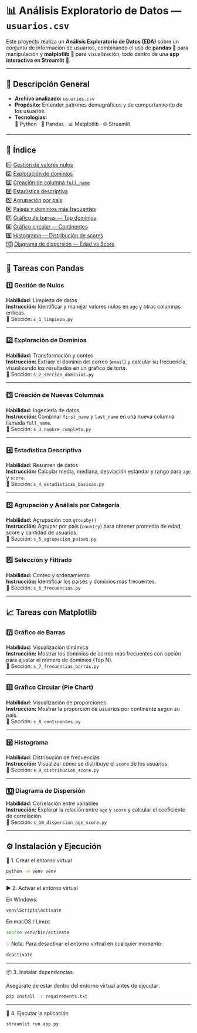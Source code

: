 # 📊 Análisis Exploratorio de Datos — `usuarios.csv`

Este proyecto realiza un **Análisis Exploratorio de Datos (EDA)** sobre un conjunto de información de usuarios, combinando el uso de **pandas** 🐼 para manipulación y **matplotlib** 🎨 para visualización, todo dentro de una **app interactiva en Streamlit** 🚀.

---

## 🧩 Descripción General

- **Archivo analizado:** `usuarios.csv`
- **Propósito:** Entender patrones demográficos y de comportamiento de los usuarios.
- **Tecnologías:**  
  🐍 Python · 📘 Pandas · 📊 Matplotlib · 🌐 Streamlit

---

## 📁 Índice

1️⃣ [Gestión de valores nulos](#1️⃣-gestión-de-nulos)  
2️⃣ [Exploración de dominios](#2️⃣-exploración-de-dominios)  
3️⃣ [Creación de columna `full_name`](#3️⃣-creación-de-nuevas-columnas)  
4️⃣ [Estadística descriptiva](#4️⃣-estadística-descriptiva)  
5️⃣ [Agrupación por país](#5️⃣-agrupación-y-análisis-por-categoría)  
6️⃣ [Países y dominios más frecuentes](#6️⃣-selección-y-filtrado)  
7️⃣ [Gráfico de barras — Top dominios](#7️⃣-gráfico-de-barras)  
8️⃣ [Gráfico circular — Continentes](#8️⃣-gráfico-circular-pie-chart)  
9️⃣ [Histograma — Distribución de scores](#9️⃣-histograma)  
🔟 [Diagrama de dispersión — Edad vs Score](#🔟-diagrama-de-dispersión)

---

## 🧮 Tareas con Pandas

### 1️⃣ Gestión de Nulos

**Habilidad:** Limpieza de datos  
**Instrucción:** Identificar y manejar valores nulos en `age` y otras columnas críticas.  
🔗 Sección: `s_1_limpieza.py`

---

### 2️⃣ Exploración de Dominios

**Habilidad:** Transformación y conteo  
**Instrucción:** Extraer el dominio del correo (`email`) y calcular su frecuencia, visualizando los resultados en un gráfico de torta.  
🔗 Sección: `s_2_seccion_dominios.py`

---

### 3️⃣ Creación de Nuevas Columnas

**Habilidad:** Ingeniería de datos  
**Instrucción:** Combinar `first_name` y `last_name` en una nueva columna llamada `full_name`.  
🔗 Sección: `s_3_nombre_completo.py`

---

### 4️⃣ Estadística Descriptiva

**Habilidad:** Resumen de datos  
**Instrucción:** Calcular media, mediana, desviación estándar y rango para `age` y `score`.  
🔗 Sección: `s_4_estadisticas_basicas.py`

---

### 5️⃣ Agrupación y Análisis por Categoría

**Habilidad:** Agrupación con `groupby()`  
**Instrucción:** Agrupar por país (`country`) para obtener promedio de edad, score y cantidad de usuarios.  
🔗 Sección: `s_5_agrupacion_paises.py`

---

### 6️⃣ Selección y Filtrado

**Habilidad:** Conteo y ordenamiento  
**Instrucción:** Identificar los países y dominios más frecuentes.  
🔗 Sección: `s_6_frecuencias.py`

---

## 📈 Tareas con Matplotlib

### 7️⃣ Gráfico de Barras

**Habilidad:** Visualización dinámica  
**Instrucción:** Mostrar los dominios de correo más frecuentes con opción para ajustar el número de dominios (Top N).  
🔗 Sección: `s_7_frecuencias_barras.py`

---

### 8️⃣ Gráfico Circular (Pie Chart)

**Habilidad:** Visualización de proporciones  
**Instrucción:** Mostrar la proporción de usuarios por continente según su país.  
🔗 Sección: `s_8_continentes.py`

---

### 9️⃣ Histograma

**Habilidad:** Distribución de frecuencias  
**Instrucción:** Visualizar cómo se distribuye el `score` de los usuarios.  
🔗 Sección: `s_9_distribucion_score.py`

---

### 🔟 Diagrama de Dispersión

**Habilidad:** Correlación entre variables  
**Instrucción:** Explorar la relación entre `age` y `score` y calcular el coeficiente de correlación.  
🔗 Sección: `s_10_dispersion_age_score.py`

---

## ⚙️ Instalación y Ejecución

🧩 1. Crear el entorno virtual

```bash
python -m venv venv
```

---

▶️ 2. Activar el entorno virtual

En Windows:

```bash
venv\Scripts\activate
```

En macOS / Linux:

```bash
source venv/bin/activate
```

💡 Nota:
Para desactivar el entorno virtual en cualquier momento:

```bash
deactivate
```

---

📦 3. Instalar dependencias

Asegúrate de estar dentro del entorno virtual antes de ejecutar:

```bash
pip install -r requirements.txt
```

---

🚀 4. Ejecutar la aplicación

```bash
streamlit run app.py
```
